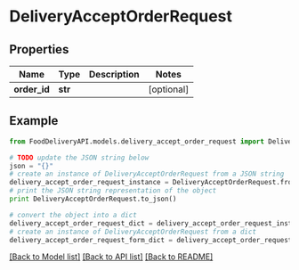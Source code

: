 # DeliveryAcceptOrderRequest


## Properties

Name | Type | Description | Notes
------------ | ------------- | ------------- | -------------
**order_id** | **str** |  | [optional] 

## Example

```python
from FoodDeliveryAPI.models.delivery_accept_order_request import DeliveryAcceptOrderRequest

# TODO update the JSON string below
json = "{}"
# create an instance of DeliveryAcceptOrderRequest from a JSON string
delivery_accept_order_request_instance = DeliveryAcceptOrderRequest.from_json(json)
# print the JSON string representation of the object
print DeliveryAcceptOrderRequest.to_json()

# convert the object into a dict
delivery_accept_order_request_dict = delivery_accept_order_request_instance.to_dict()
# create an instance of DeliveryAcceptOrderRequest from a dict
delivery_accept_order_request_form_dict = delivery_accept_order_request.from_dict(delivery_accept_order_request_dict)
```
[[Back to Model list]](../README.md#documentation-for-models) [[Back to API list]](../README.md#documentation-for-api-endpoints) [[Back to README]](../README.md)



